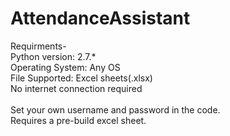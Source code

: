 # AttendanceAssistant<br>
Requirments-<br>
<emsp>Python version: 2.7.*<br>
<emsp>Operating System: Any OS<br>
<emsp>File Supported: Excel sheets(.xlsx)<br>
<emsp>No internet connection required<br>
 <br>
Set your own username and password in the code.<br>
Requires a pre-build excel sheet.

